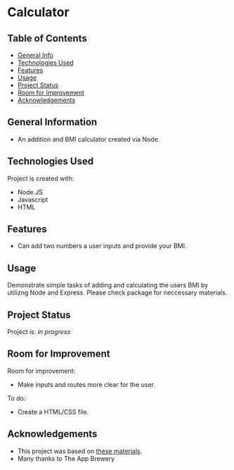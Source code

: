# Calculator

## Table of Contents
* [General Info](#general-information)
* [Technologies Used](#technologies-used)
* [Features](#features)
* [Usage](#usage)
* [Project Status](#project-status)
* [Room for Improvement](#room-for-improvement)
* [Acknowledgements](#acknowledgements)


## General Information
- An addition and BMI calculator created via Node. 

## Technologies Used
Project is created with:
* Node.JS
* Javascript
* HTML

## Features
- Can add two numbers a user inputs and provide your BMI.

## Usage
Demonstrate simple tasks of adding and calculating the users BMI by utilizng Node and Express.
Please check package for neccessary materials.


## Project Status
Project is: _in progress_ 


## Room for Improvement

Room for improvement:
- Make inputs and routes more clear for the user.

To do:
- Create a HTML/CSS file.

## Acknowledgements
- This project was based on [these materials](https://www.udemy.com/course/the-complete-web-development-bootcamp/).
- Many thanks to The App Brewery
